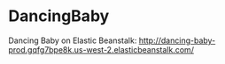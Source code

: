 # DancingBaby
Dancing Baby on Elastic Beanstalk: http://dancing-baby-prod.gqfg7bpe8k.us-west-2.elasticbeanstalk.com/
